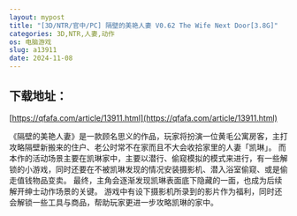 ```yaml
---
layout: mypost
title: "[3D/NTR/官中/PC] 隔壁的美艳人妻 V0.62 The Wife Next Door[3.8G]"
categories: 3D,NTR,人妻,动作
os: 电脑游戏
slug: a13911
date: 2024-11-08
---
```


## 下载地址：

[https://qfafa.com/article/13911.html](https://qfafa.com/article/13911.html)

《隔壁的美艳人妻》是一款顾名思义的作品，玩家将扮演一位黄毛公寓房客，主打攻略隔壁新搬来的住户、老公时常不在家而且不大会收拾家里的人妻「凯琳」。
而本作的活动场景主要在凯琳家中，主要以潜行、偷窥模拟的模式来进行，有一些解锁的小游戏，同时还要在不被凯琳发现的情况安装摄影机、潜入浴室偷窥、或是偷走值钱物品变卖。
最终，主角会逐渐发现凯琳表面底下隐藏的一面，也成为后续解开绅士动作场景的关键。
游戏中有设下摄影机所录到的影片作为福利，同时还会解锁一些工具与商品，帮助玩家更进一步攻略凯琳的家中。